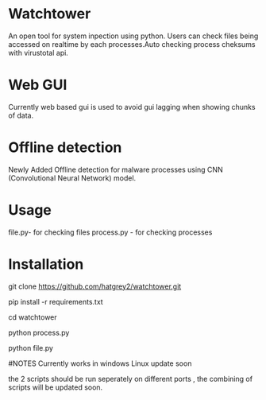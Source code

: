 # Watchtower
An open tool for system inpection using python. Users can check files being accessed on realtime by each processes.Auto checking process cheksums with virustotal api.

# Web GUI
Currently web based gui is used to avoid gui lagging when showing chunks of data.

# Offline detection
Newly Added Offline detection for malware processes using CNN (Convolutional Neural Network) model.

# Usage
file.py- for checking files 
process.py - for checking processes


# Installation
git clone https://github.com/hatgrey2/watchtower.git

pip install -r requirements.txt

cd watchtower

python process.py

python file.py

#NOTES
Currently works in windows
Linux update soon

the 2 scripts should be run seperately on different ports , the combining of scripts will be updated soon.

<In development>
